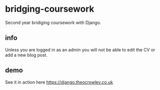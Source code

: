 # bridging-coursework
Second year bridiging coursework with Django.

## info
Unless you are logged in as an admin you will not be able to edit the CV or add a new blog post.

## demo
See it in action here https://django.theocrowley.co.uk
